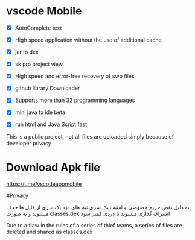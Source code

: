 # vscode Mobile

 - [x] AutoComplete text 
 - [x] High speed application without the use of additional cache
 - [x] jar to dex
 - [x] sk pro project view
 - [x] High speed and error-free recovery of swb files
 - [x] github library Downloader
 - [x] Supports more than 32 programming languages
 - [x] mini java fx ide beta
 - [x] run html and Java Script fast
 



This is a public project, not all files are uploaded simply because of developer privacy

# Download Apk file 
https://t.me/vscodeappmobile



#Privacy

به دلیل نقض حریم خصوصی و امنیت یک سری تیم های دزد یک سری از فایل ها حذف میشوند
و به صورت classes.dex اشتراک گذاری میشوند تا دزدی کمتر شود

Due to a flaw in the rules of a series of thief teams, a series of files are deleted and shared as classes.dex
